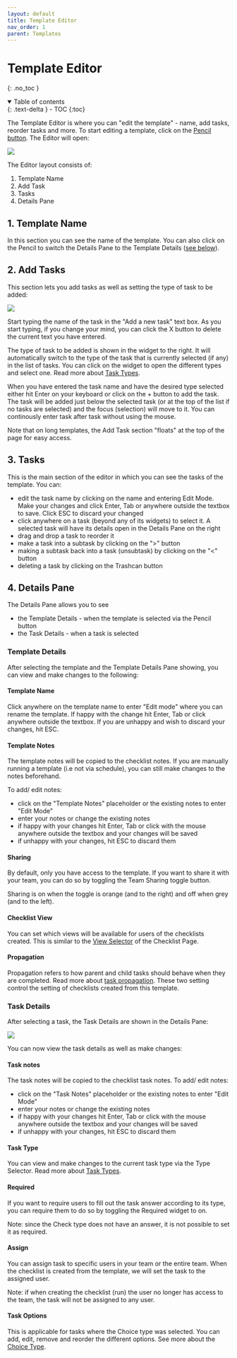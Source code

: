 ```yaml
---
layout: default
title: Template Editor
nav_order: 1
parent: Templates
---
```

# Template Editor
{: .no_toc }

<details open markdown="block">
  <summary>
    Table of contents
  </summary>
  {: .text-delta }
- TOC
{:toc}
</details>

The Template Editor is where you can "edit the template" - name, add tasks, reorder tasks and more. To start editing a template, click on the [Pencil button](/templates/templates/#editing-templates). The Editor will open:

![](/assets/images/templates/templates-editor.png)

The Editor layout consists of:
1. Template Name
2. Add Task
3. Tasks
4. Details Pane

## 1. Template Name
In this section you can see the name of the template. You can also click on the Pencil to switch the Details Pane to the Template Details ([see below](#template-details)).

## 2. Add Tasks
This section lets you add tasks as well as setting the type of task to be added:

![](/assets/images/templates/templates-editor-add-task.png)

Start typing the name of the task in the "Add a new task" text box. As you start typing, if you change your mind, you can click the X button to delete the current text you have entered. 

The type of task to be added is shown in the widget to the right. It will automatically switch to the type of the task that is currently selected (if any) in the list of tasks. You can click on the widget to open the different types and select one. Read more about [Task Types](/checklists/task-types/).

When you have entered the task name and have the desired type selected either hit Enter on your keyboard or click on the + button to add the task. The task will be added just below the selected task (or at the top of the list if no tasks are selected) and the focus (selection) will move to it. You can continously enter task after task without using the mouse.

Note that on long templates, the Add Task section "floats" at the top of the page for easy access. 

## 3. Tasks 
This is the main section of the editor in which you can see the tasks of the template. You can:
* edit the task name by clicking on the name and entering Edit Mode. Make your changes and click Enter, Tab or anywhere outside the textbox to save. Click ESC to discard your changed
* click anywhere on a task (beyond any of its widgets) to select it. A selected task will have its details open in the Details Pane on the right
* drag and drop a task to reorder it
* make a task into a subtask by clicking on the ">" button 
* making a subtask back into a task (unsubtask) by clicking on the "<" button
* deleting a task by clicking on the Trashcan button

## 4. Details Pane
The Details Pane allows you to see 
* the Template Details - when the template is selected via the Pencil button
* the Task Details - when a task is selected

### Template Details
After selecting the template and the Template Details Pane showing, you can view and make changes to the following:

#### Template Name
Click anywhere on the template name to enter "Edit mode" where you can rename the template. If happy with the change hit Enter, Tab or click anywhere outside the textbox. If you are unhappy and wish to discard your changes, hit ESC.

#### Template Notes
The template notes will be copied to the checklist notes. If you are manually running a template (i.e not via schedule), you can still make changes to the notes beforehand.

To add/ edit notes:
* click on the "Template Notes" placeholder or the existing notes to enter "Edit Mode"
* enter your notes or change the existing notes
* if happy with your changes hit Enter, Tab or click with the mouse anywhere outside the textbox and your changes will be saved
* if unhappy with your changes, hit ESC to discard them

#### Sharing
By default, only you have access to the template. If you want to share it with your team, you can do so by toggling the Team Sharing toggle button.

Sharing is on when the toggle is orange (and to the right) and off when grey (and to the left).

#### Checklist View
You can set which views will be available for users of the checklists created. This is similar to the [View Selector](/checklists/checklists/#checklist-view-selector) of the Checklist Page.

#### Propagation
Propagation refers to how parent and child tasks should behave when they are completed. Read more about [task propagation](/checklists/play-view/#propagation). These two setting control the setting of checklists created from this template.

### Task Details
After selecting a task, the Task Details are shown in the Details Pane:

![](/assets/images/templates/templates-editor-task-details.png)

You can now view the task details as well as make changes:

#### Task notes
The task notes will be copied to the checklist task notes. To add/ edit notes: 
* click on the "Task Notes" placeholder or the existing notes to enter "Edit Mode"
* enter your notes or change the existing notes
* if happy with your changes hit Enter, Tab or click with the mouse anywhere outside the textbox and your changes will be saved
* if unhappy with your changes, hit ESC to discard them

#### Task Type
You can view and make changes to the current task type via the Type Selector. Read more about [Task Types](/checklists/task-types/).

#### Required
If you want to require users to fill out the task answer according to its type, you can require them to do so by toggling the Required widget to on.

Note: since the Check type does not have an answer, it is not possible to set it as required.

#### Assign
You can assign task to specific users in your team or the entire team. When the checklist is created from the template, we will set the task to the assigned user.

Note: if when creating the checklist (run) the user no longer has access to the team, the task will not be assigned to any user.

#### Task Options
This is applicable for tasks where the Choice type was selected. You can add, edit, remove and reorder the different options. See more about the [Choice Type](/checklists/task-types/#choice).